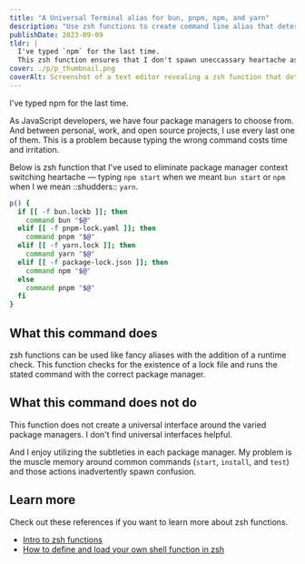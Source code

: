 ```yaml
---
title: "A Universal Terminal alias for bun, pnpm, npm, and yarn"
description: "Use zsh functions to create command line alias that determines local package manager and runs the corrrect comamnd: bun, pnpm, npm, or yarn."
publishDate: 2023-09-09
tldr: |
  I've typed `npm` for the last time.
  This zsh function ensures that I don't spawn uneccassary heartache as I switch between projects — typing `npm start` when I meant `bun start` or `npm i` when I mant ::shudders:: `yarn`.
cover: ./p/p_thumbnail.png
coverAlt: Screenshot of a text editor revealing a zsh function that determines the local package manager and runs the correct command. Works with bun, pnpm, npm, and yarn.
---
```


I've typed npm for the last time.

As JavaScript developers, we have four package managers to choose from. And between personal, work, and open source projects, I use every last one of them. This is a problem because typing the wrong command costs time and irritation.

Below is zsh function that I've used to eliminate package manager context switching heartache — typing `npm start` when we meant `bun start` or `npm` when I we mean ::shudders:: `yarn`.

```zsh
p() {
  if [[ -f bun.lockb ]]; then
    command bun "$@"
  elif [[ -f pnpm-lock.yaml ]]; then
    command pnpm "$@"
  elif [[ -f yarn.lock ]]; then
    command yarn "$@"
  elif [[ -f package-lock.json ]]; then
    command npm "$@"
  else
    command pnpm "$@"
  fi
}
```

## What this command does

zsh functions can be used like fancy aliases with the addition of a runtime check. This function checks for the existence of a lock file and runs the stated command with the correct package manager.

## What this command does not do

This function does not create a universal interface around the varied package managers. I don't find universal interfaces helpful.

And I enjoy utilizing the subtleties in each package manager. My problem is the muscle memory around common commands (`start`, `install`, and `test`) and those actions inadvertently spawn confusion.

## Learn more

Check out these references if you want to learn more about zsh functions.

- [Intro to zsh functions](https://zsh.sourceforge.io/Intro/intro_4.html)
- [How to define and load your own shell function in zsh](https://unix.stackexchange.com/questions/33255/how-to-define-and-load-your-own-shell-function-in-zsh)
